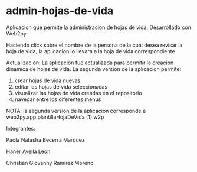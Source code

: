 # admin-hojas-de-vida
Aplicacion que permite la administracion de hojas de vida. Desarrollado con Web2py


Haciendo click sobre el nombre de la persona de la cual desea revisar la hoja de vida, 
la aplicacion lo llevara a la hoja de vida correspondiente

Actualizacion: 
La aplicacion fue actualizada para permitir la creacion dinamica de hojas de vida.
La segunda version de la aplicacion permite: 
1. crear hojas de vida nuevas
2. editar las hojas de vida seleccionadas
3. visualizar las hojas de vida creadas en el repositorio 
4. navegar entre los diferentes menús

NOTA: la segunda version de la aplicacion corresponde a web2py.app.plantillaHojaDeVida (1).w2p

Integrantes: 

Paola Natasha Becerra Marquez

Haner Avella Leon

Christian Giovanny Ramirez Moreno 

